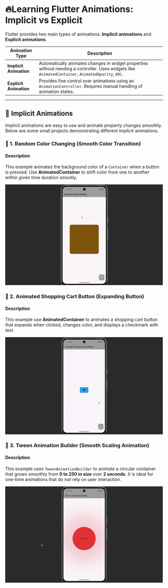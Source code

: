 # 🔥Learning Flutter Animations: Implicit vs Explicit

Flutter provides two main types of animations: **Implicit animations** and **Explicit animations**.

| Animation Type  | Description |
|----------------|------------|
| **Implicit Animation** | Automatically animates changes in widget properties without needing a controller. Uses widgets like `AnimatedContainer`, `AnimatedOpacity`, etc. |
| **Explicit Animation** | Provides fine control over animations using an `AnimationController`. Requires manual handling of animation states. |

---

## 🚀 Implicit Animations

Implicit animations are easy to use and animate property changes smoothly. Below are some small projects demonstrating different implicit animations.

### 📌 1. Random Color Changing (Smooth Color Transition)

#### **Description**  
This example animates the background color of a `Container` when a button is pressed. Use **AnimatedContainer** to shift color from one to another within given time duration smootly.

![Animated Container GIF](https://github.com/AbdullahProjects/Flutter_Animations/blob/main/assets/gifs/animated%20container.gif)

### 📌 2. Animated Shopping Cart Button (Expanding Button)

#### **Description**  
This example use **AnimatedContainer** to animates a shopping cart button that expands when clicked, changes color, and displays a checkmark with text.

![Animated Shopping Cart Button GIF](https://github.com/AbdullahProjects/Flutter_Animations/blob/main/assets/gifs/shopping%20cart%20button.gif)

### 📌 3. Tween Animation Builder (Smooth Scaling Animation)

#### **Description**  
This example uses `TweenAnimationBuilder` to animate a circular container that grows smoothly from **0 to 250 in size** over **2 seconds**. It is ideal for one-time animations that do not rely on user interaction.

![Tween Animation Builder GIF](https://github.com/AbdullahProjects/Flutter_Animations/blob/main/assets/gifs/scaling%20animation.gif)



